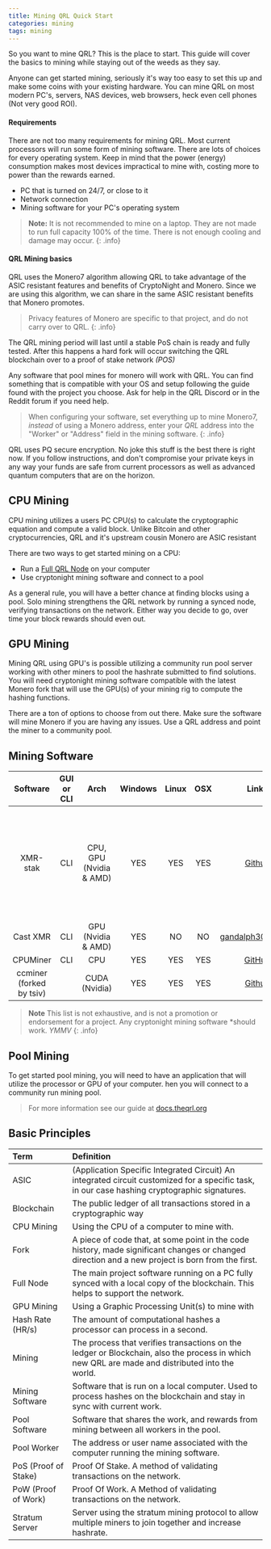 ```yaml
---
title: Mining QRL Quick Start
categories: mining
tags: mining
---
```



So you want to mine QRL? This is the place to start. This guide will cover the basics to mining while staying out of the weeds as they say.

Anyone can get started mining, seriously it's way too easy to set this up and make some coins with your existing hardware. You can mine QRL on most modern PC's, servers, NAS devices, web browsers, heck even cell phones (Not very good ROI). 


#### Requirements

There are not too many requirements for mining QRL. Most current processors will run some form of mining software. There are lots of choices for every operating system. Keep in mind that the power (energy) consumption makes most devices impractical to mine with, costing more to power than the rewards earned.

* PC that is turned on 24/7, or close to it
* Network connection
* Mining software for your PC's operating system

> **Note:** It is not recommended to mine on a laptop. They are not made to run full capacity 100% of the time. There is not enough cooling and damage may occur.
{: .info}

#### QRL Mining basics

QRL uses the Monero7 algorithm allowing QRL to take advantage of the ASIC resistant features and benefits of CryptoNight and Monero. Since we are using this algorithm, we can share in the same ASIC resistant benefits that Monero promotes. 

> Privacy features of Monero are specific to that project, and do not carry over to QRL.
{: .info}

The QRL mining period will last until a stable PoS chain is ready and fully tested. After this happens a hard fork will occur switching the QRL blockchain over to a proof of stake network *(POS)*

Any software that pool mines for monero will work with QRL. You can find something that is compatible with your OS and setup following the guide found with the project you choose. Ask for help in the QRL Discord or in the Reddit forum if you need help. 

> When configuring your software, set everything up to mine Monero7, *instead* of using a Monero address, enter your *QRL* address into the "Worker" or "Address" field in the mining software.
{: .info}

QRL uses PQ secure encryption. No joke this stuff is the best there is right now. If you follow instructions, and don't compromise your private keys in any way your funds are safe from current processors as well as advanced quantum computers that are on the horizon.


## CPU Mining

CPU mining utilizes a users PC CPU(s) to calculate the cryptographic equation and compute a valid block. Unlike Bitcoin and other cryptocurrencies, QRL and it's upstream cousin Monero are ASIC resistant

There are two ways to get started mining on a CPU:

* Run a [Full QRL Node](/mining/full-node) on your computer
* Use cryptonight mining software and connect to a pool

As a general rule, you will have a better chance at finding blocks using a pool. Solo mining strengthens the QRL network by running a synced node, verifying transactions on the network.  Either way you decide to go, over time your block rewards should even out.


## GPU Mining

Mining QRL using GPU's is possible utilizing a community run pool server working with other miners to pool the hashrate submitted to find solutions. You will need cryptonight mining software compatible with the latest Monero fork that will use the GPU(s) of your mining rig to compute the hashing functions.

There are a ton of options to choose from out there. Make sure the software will mine Monero if you are having any issues. Use a QRL address and point the miner to a community pool.  


## Mining Software

| Software      | GUI or CLI | Arch | Windows     | Linux |  OSX   |  Links | Notes	|
|:-------------:|:--:|:-----:|:-----------:|:-----:|:------:|:------:|:-------:|
|   XMR-stak    | CLI	|	CPU, GPU (Nvidia & AMD) |  YES     |  YES     |  YES      | [Github](https://github.com/fireice-uk/xmr-stak/releases) | guided start, Open Source, TLS support, HTML statistics page, JSON API	|
|   Cast XMR    | CLI 	|	GPU (Nvidia & AMD) |    YES  |  NO   |  NO    | [gandalph3000.com](http://www.gandalph3000.com/cast_xmr/cast-xmr-optimized-cryptonight-miner-for-rx-vega/) | 	|
|   CPUMiner | CLI |	CPU  |    YES     |  YES   |  YES   | [GitHub](https://github.com/tpruvot/cpuminer-multi) | 	|
|   ccminer (forked by tsiv)   | 	|	CUDA (Nvidia) |  YES       |  YES   |   YES   | [Github](https://github.com/tsiv/ccminer-cryptonight) | 	|


> **Note** This list is not exhaustive, and is not a promotion or endorsement for a project. Any cryptonight mining software \*should work. *YMMV*
{: .info}

## Pool Mining

To get started pool mining, you will need to have an application that will utilize the processor or GPU of your computer. hen you will connect to a community run mining pool.

> For more information see our guide at [docs.theqrl.org](/mining/pool-mining)

## Basic Principles


| Term | Definition |
|:-----|:-----------|
| ASIC | (Application Specific Integrated Circuit) An integrated circuit customized for a specific task, in our case hashing cryptographic signatures. |
| Blockchain | The public ledger of all transactions stored in a cryptographic way |
| CPU Mining | Using the CPU of a computer to mine with. |
| Fork | A piece of code that, at some point in the code history, made significant changes or changed direction and a new project is born from the first. |
| Full Node | The main project software running on a PC fully synced with a local copy of the blockchain. This helps to support the network. |
| GPU Mining | Using a Graphic Processing Unit(s) to mine with |
| Hash Rate (HR/s) | The amount of computational hashes a processor can process in a second. |
| Mining | The process that verifies transactions on the ledger or Blockchain, also the process in which new QRL are made and distributed into the world. |
| Mining Software | Software that is run on a local computer. Used to process hashes on the blockchain and stay in sync with current work. |
| Pool Software | Software that shares the work, and rewards from mining between all workers in the pool. |
| Pool Worker | The address or user name associated with the computer running the mining software. |
| PoS (Proof of Stake) | Proof Of Stake. A method of validating transactions on the network. |
| PoW (Proof of Work) | Proof Of Work. A Method of validating transactions on the network. |
| Stratum Server | Server using the stratum mining protocol to allow multiple miners to join together and increase hashrate. |